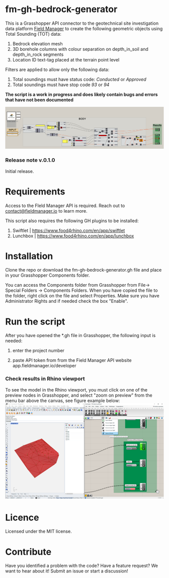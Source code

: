 # fm-gh-bedrock-generator

This is a Grasshopper API connector to the geotechnical site investigation data platform [Field Manager](https://fieldmanager.io) to create the following geometric objects using Total Sounding (TOT) data:
1) Bedrock elevation mesh
2) 3D borehole columns with colour separation on depth_in_soil and depth_in_rock segments
3) Location ID text-tag placed at the terrain point level

Filters are applied to allow only the following data:
1. Total soundings must have status code: *Conducted* or *Approved*
2. Total soundings must have stop code *93* or *94*

**The script is a work in progress and does likely contain bugs and errors that have not been documented**

![Script layout](./figures/fig_1.PNG)

### Release note v.0.1.0
Initial release.

# Requirements
Access to the FIeld Manager API is required. Reach out to contact@fieldmanager.io to learn more. 

This script also requires the following GH plugins to be installed:
1. Swiftlet | https://www.food4rhino.com/en/app/swiftlet
2. Lunchbox | https://www.food4rhino.com/en/app/lunchbox

# Installation
Clone the repo or download the fm-gh-bedrock-generator.gh file and place in your Grasshopper Components folder. 

You can access the Components folder from Grasshopper from File-> Special Folders -> Components Folders. 
When you have copied the file to the folder, right click on the file and select Properties. 
Make sure you have Administrator Rights and if needed check the box "Enable".  

# Run the script
After you have opened the *.gh file in Grasshopper, the following input is needed:

1) enter the project number 

2) paste API token from from the Field Manager API website
app.fieldmanager.io/developer

### Check results in Rhino viewport
To see the model in the Rhino viewport, you must click on one of the preview nodes in Grasshopper, and select "zoom on preview" from the menu bar above the canvas, see figure example below: 
![Zoom on preview](./figures/fig_2.PNG)

# Licence
Licensed under the MIT license.

# Contribute
Have you identified a problem with the code? Have a feature request? We want to hear about it! Submit an issue or start a discussion!
